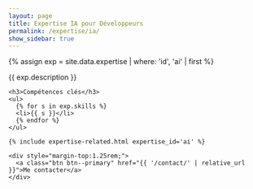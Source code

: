 ```yaml
---
layout: page
title: Expertise IA pour Développeurs
permalink: /expertise/ia/
show_sidebar: true
---
```


{% assign exp = site.data.expertise | where: 'id', 'ai' | first %}
<section class="expertise-detail">
  <div class="container">
    <p class="section-description">{{ exp.description }}</p>

    <h3>Compétences clés</h3>
    <ul>
      {% for s in exp.skills %}
      <li>{{ s }}</li>
      {% endfor %}
    </ul>

    {% include expertise-related.html expertise_id='ai' %}

    <div style="margin-top:1.25rem;">
      <a class="btn btn--primary" href="{{ '/contact/' | relative_url }}">Me contacter</a>
    </div>
  </div>
</section>

